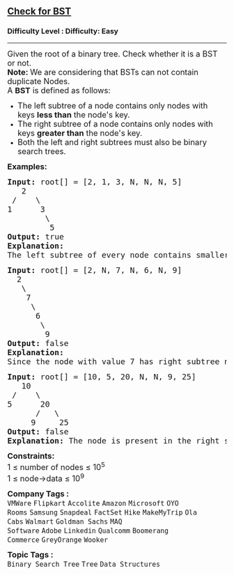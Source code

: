 <h2><a href="https://www.geeksforgeeks.org/problems/check-for-bst/1?page=1&company=Amazon&sortBy=submissions">Check for BST</a></h2><h3>Difficulty Level : Difficulty: Easy</h3><hr><div class="problems_problem_content__Xm_eO"><p><span style="font-size: 18px;">Given the root of a&nbsp;binary tree. Check whether it is a BST or not.<br><strong>Note: </strong>We are considering that BSTs can not contain duplicate Nodes.</span><br><span style="font-size: 18px;">A&nbsp;<strong>BST</strong>&nbsp;is defined as follows:</span></p>
<ul>
<li>
<div><span style="font-size: 18px;">The left subtree of a node contains only nodes with keys <strong>less than</strong> the node's key.</span></div>
</li>
<li>
<div><span style="font-size: 18px;">The right subtree of a node contains only nodes with keys <strong>greater than</strong> the node's key.</span></div>
</li>
<li>
<div><span style="font-size: 18px;">Both the left and right subtrees must also be binary search trees.</span></div>
</li>
</ul>
<p><span style="font-size: 18px;"><strong>Examples:</strong></span></p>
<pre><span style="font-size: 18px;"><strong>Input:</strong> root[] = [2, 1, 3, N, N, N, 5]
&nbsp; &nbsp;2
 /&nbsp; &nbsp; \
1&nbsp; &nbsp; &nbsp; 3<br>        \<br>         5
<strong>Output: </strong>true 
<strong>Explanation: </strong></span>
<span style="font-size: 18px;">The left subtree of every node contains smaller keys and right subtree of every node contains greater. Hence, the tree is a BST.</span></pre>
<pre><span style="font-size: 18px;"><strong>Input: </strong>root[] = [2, N, 7, N, 6, N, 9]
  2
&nbsp;  \
&nbsp;   7
&nbsp;    \
&nbsp;     6
&nbsp;      \
&nbsp;       9<br></span><span style="font-size: 18px;"><strong>Output: </strong>false 
<strong>Explanation: </strong>
Since the node with value 7 has right subtree nodes with keys less than 7, this is not a BST.</span><span style="font-size: 18px;"><strong>&nbsp;</strong></span></pre>
<pre><span style="font-size: 18px;"><strong>Input: </strong>root[] = [10, 5, 20, N, N, 9, 25]
  &nbsp;10
 /&nbsp; &nbsp; \
5&nbsp; &nbsp; &nbsp; 20<br>      /   \<br>     9     25
<strong>Output: </strong>false
<strong>Explanation: </strong>The node is present in the right subtree of 10, but it is smaller than 10.</span></pre>
<p><span style="font-size: 18px;"><strong>Constraints:<br></strong></span><span style="font-size: 18px;">1 ≤ number of nodes ≤ 10<sup>5<br></sup></span><span style="font-size: 18px;">1 ≤ node-&gt;data ≤ 10<sup>9</sup></span></p></div><p><span style=font-size:18px><strong>Company Tags : </strong><br><code>VMWare</code>&nbsp;<code>Flipkart</code>&nbsp;<code>Accolite</code>&nbsp;<code>Amazon</code>&nbsp;<code>Microsoft</code>&nbsp;<code>OYO Rooms</code>&nbsp;<code>Samsung</code>&nbsp;<code>Snapdeal</code>&nbsp;<code>FactSet</code>&nbsp;<code>Hike</code>&nbsp;<code>MakeMyTrip</code>&nbsp;<code>Ola Cabs</code>&nbsp;<code>Walmart</code>&nbsp;<code>Goldman Sachs</code>&nbsp;<code>MAQ Software</code>&nbsp;<code>Adobe</code>&nbsp;<code>Linkedin</code>&nbsp;<code>Qualcomm</code>&nbsp;<code>Boomerang Commerce</code>&nbsp;<code>GreyOrange</code>&nbsp;<code>Wooker</code>&nbsp;<br><p><span style=font-size:18px><strong>Topic Tags : </strong><br><code>Binary Search Tree</code>&nbsp;<code>Tree</code>&nbsp;<code>Data Structures</code>&nbsp;
